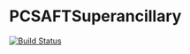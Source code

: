 # PCSAFTSuperancillary

[![Build Status](https://github.com/longemen3000/PCSAFTSuperancillary.jl/actions/workflows/CI.yml/badge.svg?branch=main)](https://github.com/longemen3000/PCSAFTSuperancillary.jl/actions/workflows/CI.yml?query=branch%3Amain)
